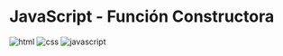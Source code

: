 # JavaScript - Función Constructora

![html](https://img.shields.io/badge/HTML5-Markup-E34F26?logo=HTML5&logoColor=white)
![css](https://img.shields.io/badge/CSS3-Style-1572B6?logo=CSS3&logoColor=white)
![javascript](https://img.shields.io/badge/Standard-Style-F7DF1E?logo=javascript&logoColor=white)

